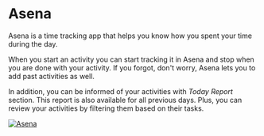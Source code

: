# Asena

Asena is a time tracking app that helps you know how you spent your time during the day.

When you start an activity you can start tracking it in Asena and stop when you are done with your activity. If you forgot, don't worry, Asena lets you to add past activities as well.

In addition, you can be informed of your activities with _Today Report_ section. This report is also available for all previous days. Plus, you can review your activities by filtering them based on their tasks.


[![Asena](https://i9.ytimg.com/vi/g4jDDvGodtY/mq2.jpg?sqp=CMif2PcF&rs=AOn4CLCT-vexW5Oxuut_uqCbpdYoOq2gyw)](https://youtu.be/g4jDDvGodtY)
